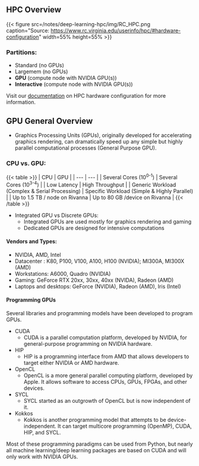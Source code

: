 ## HPC Overview

{{< figure src=/notes/deep-learning-hpc/img/RC_HPC.png caption="Source: https://www.rc.virginia.edu/userinfo/hpc/#hardware-configuration" width=55% height=55% >}}


### Partitions: 

* Standard (no GPUs)
* Largemem (no GPUs)
* __GPU__ (compute node with NVIDIA GPU(s))
* __Interactive__  (compute node with NVIDIA GPU(s))

Visit our [documentation](https://www.rc.virginia.edu/userinfo/hpc/#hardware-configuration) on HPC hardware configuration for more information.


## GPU General Overview

* Graphics Processing Units (GPUs), originally developed for accelerating graphics rendering, can dramatically speed up any simple but highly parallel computational processes (General Purpose GPU).


### CPU vs. GPU:
{{< table >}}
| CPU | GPU |
| --- | --- |
| Several Cores (10<sup>0-1</sup>)  | Several Cores (10<sup>3-4</sup>) |
| Low Latency | High Throughput |
| Generic Workload (Complex & Serial Processing) | Specific Workload (Simple & Highly Parallel) |
| Up to 1.5 TB / node on Rivanna   | Up to 80 GB /device on Rivanna      |
{{< /table >}}


* Integrated GPU vs Discrete GPUs:
  * Integrated GPUs are used mostly for graphics rendering and gaming
  * Dedicated GPUs are designed for intensive computations


#### Vendors and Types:

* NVIDIA, AMD, Intel
* Datacenter : K80, P100, V100, A100, H100 (NVIDIA); MI300A, MI300X (AMD)
* Workstations: A6000, Quadro (NVIDIA)
* Gaming: GeForce RTX 20xx, 30xx, 40xx (NVIDA), Radeon (AMD)
* Laptops and desktops: GeForce (NVIDIA), Radeon (AMD), Iris (Intel)


#### Programming GPUs

Several libraries and programming models have been developed to program GPUs.

* CUDA 
  * CUDA is a parallel computation platform, developed by NVIDIA, for general-purpose programming on NVIDIA hardware.
* HIP
  * HIP is a programming interface from AMD that allows developers to target either NVIDIA or AMD hardware.
* OpenCL 
  * OpenCL is a more general parallel computing platform, developed by Apple. It allows software to access CPUs, GPUs, FPGAs, and other devices. 
* SYCL
  * SYCL started as an outgrowth of OpenCL but is now independent of it.
* Kokkos
  * Kokkos is another programming model that attempts to be device-independent. It can target multicore programming (OpenMP), CUDA, HIP, and SYCL.

Most of these programming paradigms can be used from Python, but nearly all machine learning/deep learning packages are based on CUDA and  will only work with NVIDIA GPUs.


